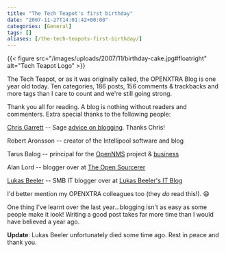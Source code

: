 ```yaml
---
title: "The Tech Teapot's first birthday"
date: "2007-11-27T14:01:42+00:00"
categories: [General]
tags: []
aliases: [/the-tech-teapots-first-birthday/]
---
```


{{< figure src="/images/uploads/2007/11/birthday-cake.jpg#floatright" alt="Tech Teapot Logo" >}}

The Tech Teapot, or as it was originally called, the OPENXTRA Blog is one year old today. Ten categories, 186 posts, 156 comments &amp; trackbacks and more tags than I care to count and we're still going strong.

Thank you all for reading. A blog is nothing without readers and commenters. Extra special thanks to the following people:

[Chris Garrett](http://www.chrisg.com/about/) -- Sage [advice on blogging](http://www.chrisg.com/). Thanks Chris!

Robert Aronsson -- creator of the Intellipool software and blog

Tarus Balog -- principal for the [OpenNMS](https://www.opennms.org/) project &amp; [business](http://www.opennms.com/)

Alan Lord -- blogger over at [The Open Sourcerer](http://www.theopensourcerer.com/)

[Lukas Beeler](http://web.archive.org/web/20131112094643/http://projectdream.org:80/wordpress/about/) -- SMB IT blogger over at [Lukas Beeler's IT Blog](http://web.archive.org/web/20140817143458/http://projectdream.org/wordpress/)

I'd better mention my OPENXTRA colleagues too (they *do* read this!). :smile:

One thing I've learnt over the last year...blogging isn't as easy as some people make it look! Writing a good post takes far more time than I would have believed a year ago.

**Update**: Lukas Beeler unfortunately died some time ago. Rest in peace and thank you.
